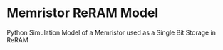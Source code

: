 # Memristor ReRAM Model
 Python Simulation Model of a Memristor used as a Single Bit Storage in ReRAM
